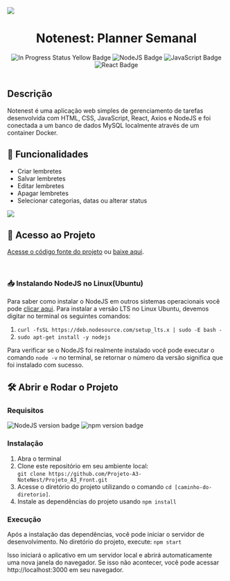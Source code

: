 <img src="https://github.com/user-attachments/assets/72850534-7a64-4a21-80fd-6d489c926a5e"> 

<h1 align="center"> Notenest: Planner Semanal </h1>

<div align="center">
<img alt="In Progress Status Yellow Badge" src="https://img.shields.io/badge/Status-Finalizado-green">
<img alt="NodeJS Badge" src="https://img.shields.io/badge/NodeJS-5cab5b">
<img alt="JavaScript Badge" src="https://img.shields.io/badge/JavaScript-08c9ac">
<img alt="React Badge" src="https://img.shields.io/badge/React-00c8ff">

</div> <br>

<div>
  <h2> Descrição </h2>
  <p>Notenest é uma aplicação web simples de gerenciamento de tarefas desenvolvida com HTML, CSS, JavaScript, React, Axios e NodeJS e foi conectada a um banco de dados MySQL localmente através de um container Docker.  </p>
</div>

<h2>🔧 Funcionalidades</h2>
<ul>
  <li>Criar lembretes</li>
  <li>Salvar lembretes</li>
  <li>Editar lembretes</li>
  <li>Apagar lembretes</li>
  <li>Selecionar categorias, datas ou alterar status</li>
</ul>
  <img src="https://github.com/user-attachments/assets/2914ffe5-9a1d-4c64-a6f5-62fce1fdab58">

<h2> 📁 Acesso ao Projeto </h2>
<p> <a href="https://github.com/Z0catelli/Notenest?search=1">Acesse o código fonte do projeto</a> ou <a href="https://github.com/Z0catelli/Notenest/archive/refs/heads/main.zip">baixe aqui</a>.</p>

<br>

<h3>📥 Instalando NodeJS no Linux(Ubuntu)</h3>
<p> Para saber como instalar o NodeJS em outros sistemas operacionais você pode <a href="">clicar aqui</a>. Para instalar a versão LTS no Linux Ubuntu, devemos digitar no terminal os seguintes comandos:</p>
<div>
  <ol>
    <li><code>curl -fsSL https://deb.nodesource.com/setup_lts.x | sudo -E bash -</code></li>
    <li><code>sudo apt-get install -y nodejs</code></li>
  </ol>
</div>
<p>Para verificar se o NodeJS foi realmente instalado você pode executar o comando <code>node -v</code> no terminal, se retornar o número da versão significa que foi instalado com sucesso.</p>

<h2> 🛠️ Abrir e Rodar o Projeto </h2>
<h3>Requisitos</h3>
<div>
  <img alt="NodeJS version badge" src="https://img.shields.io/badge/NodeJS-v20.9.0-08c9ac">
  <img alt="npm version badge" src="https://img.shields.io/badge/npm-v10.2.4-08c9ac">
</div>
<div>
    <h3> Instalação</h3>
  <ol>
    <li>Abra o terminal </li>
    <li> Clone este repositório em seu ambiente local: <br> 
    <code>git clone https://github.com/Projeto-A3-NoteNest/Projeto_A3_Front.git</code>
    <li> Acesse o diretório do projeto utilizando o comando <code>cd [caminho-do-diretorio]</code>. </li>
    <li>Instale as dependências do projeto usando <code>npm install</code></li>
  </ol>  
  <h3>Execução</h3>
  <p>Após a instalação das dependências, você pode iniciar o servidor de desenvolvimento. No diretório do projeto, execute: <code>npm start</code></p> 
<p>Isso iniciará o aplicativo em um servidor local e abrirá automaticamente uma nova janela do navegador. Se isso não acontecer, você pode acessar http://localhost:3000 em seu navegador.</p>
</div>
